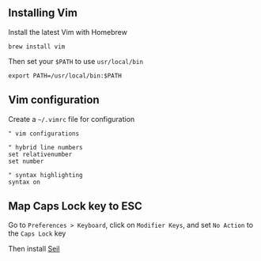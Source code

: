 ## Installing Vim

Install the latest Vim with Homebrew

```brew install vim```

Then set your `$PATH` to use `usr/local/bin` 

```export PATH=/usr/local/bin:$PATH```

## Vim configuration

Create a `~/.vimrc` file for configuration

```
" vim configurations

" hybrid line numbers
set relativenumber
set number
  
" syntax highlighting
syntax on
```

## Map Caps Lock key to ESC

Go to `Preferences > Keyboard`, click on `Modifier Keys`, and set `No Action` to the `Caps Lock` key

Then install [Seil](https://pqrs.org/osx/karabiner/seil.html.en)
